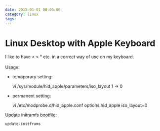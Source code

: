 ```yaml
--- 
date: 2015-01-01 00:00:00
category: linux
tags: 
---
```

# Linux Desktop with Apple Keyboard

I like to have < > ° etc. in a correct way of use on my keyboard. <br><br>
    Usage:

- temoporary setting:


    vi /sys/module/hid_apple/parameters/iso_layout
    1 -> 0
    
- permanent setting:

    
    vi /etc/modprobe.d/hid_apple.conf
    options hid_apple iso_layout=0

Update initramfs bootfile:
    
    update-initframs
